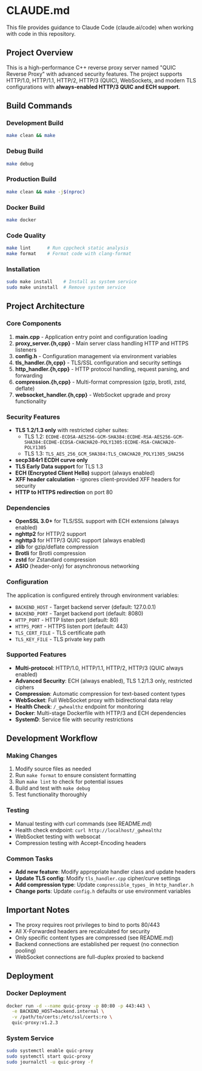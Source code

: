 # CLAUDE.md

This file provides guidance to Claude Code (claude.ai/code) when working with code in this repository.

## Project Overview

This is a high-performance C++ reverse proxy server named "QUIC Reverse Proxy" with advanced security features. The project supports HTTP/1.0, HTTP/1.1, HTTP/2, HTTP/3 (QUIC), WebSockets, and modern TLS configurations with **always-enabled HTTP/3 QUIC and ECH support**.

## Build Commands

### Development Build
```bash
make clean && make
```

### Debug Build
```bash
make debug
```

### Production Build
```bash
make clean && make -j$(nproc)
```

### Docker Build
```bash
make docker
```

### Code Quality
```bash
make lint      # Run cppcheck static analysis
make format    # Format code with clang-format
```

### Installation
```bash
sudo make install    # Install as system service
sudo make uninstall  # Remove system service
```

## Project Architecture

### Core Components

1. **main.cpp** - Application entry point and configuration loading
2. **proxy_server.{h,cpp}** - Main server class handling HTTP and HTTPS listeners
3. **config.h** - Configuration management via environment variables
4. **tls_handler.{h,cpp}** - TLS/SSL configuration and security settings
5. **http_handler.{h,cpp}** - HTTP protocol handling, request parsing, and forwarding
6. **compression.{h,cpp}** - Multi-format compression (gzip, brotli, zstd, deflate)
7. **websocket_handler.{h,cpp}** - WebSocket upgrade and proxy functionality

### Security Features

- **TLS 1.2/1.3 only** with restricted cipher suites:
  - TLS 1.2: `ECDHE-ECDSA-AES256-GCM-SHA384:ECDHE-RSA-AES256-GCM-SHA384:ECDHE-ECDSA-CHACHA20-POLY1305:ECDHE-RSA-CHACHA20-POLY1305`
  - TLS 1.3: `TLS_AES_256_GCM_SHA384:TLS_CHACHA20_POLY1305_SHA256`
- **secp384r1 ECDH curve only**
- **TLS Early Data support** for TLS 1.3
- **ECH (Encrypted Client Hello)** support (always enabled)
- **XFF header calculation** - ignores client-provided XFF headers for security
- **HTTP to HTTPS redirection** on port 80

### Dependencies

- **OpenSSL 3.0+** for TLS/SSL support with ECH extensions (always enabled)
- **nghttp2** for HTTP/2 support
- **nghttp3** for HTTP/3 QUIC support (always enabled)
- **zlib** for gzip/deflate compression
- **Brotli** for Brotli compression
- **zstd** for Zstandard compression
- **ASIO** (header-only) for asynchronous networking

### Configuration

The application is configured entirely through environment variables:
- `BACKEND_HOST` - Target backend server (default: 127.0.0.1)
- `BACKEND_PORT` - Target backend port (default: 8080)
- `HTTP_PORT` - HTTP listen port (default: 80)
- `HTTPS_PORT` - HTTPS listen port (default: 443)
- `TLS_CERT_FILE` - TLS certificate path
- `TLS_KEY_FILE` - TLS private key path

### Supported Features

- **Multi-protocol**: HTTP/1.0, HTTP/1.1, HTTP/2, HTTP/3 (QUIC always enabled)
- **Advanced Security**: ECH (always enabled), TLS 1.2/1.3 only, restricted ciphers
- **Compression**: Automatic compression for text-based content types  
- **WebSocket**: Full WebSocket proxy with bidirectional data relay
- **Health Check**: `/_gwhealthz` endpoint for monitoring
- **Docker**: Multi-stage Dockerfile with HTTP/3 and ECH dependencies
- **SystemD**: Service file with security restrictions

## Development Workflow

### Making Changes
1. Modify source files as needed
2. Run `make format` to ensure consistent formatting
3. Run `make lint` to check for potential issues
4. Build and test with `make debug`
5. Test functionality thoroughly

### Testing
- Manual testing with curl commands (see README.md)
- Health check endpoint: `curl http://localhost/_gwhealthz`
- WebSocket testing with websocat
- Compression testing with Accept-Encoding headers

### Common Tasks
- **Add new feature**: Modify appropriate handler class and update headers
- **Update TLS config**: Modify `tls_handler.cpp` cipher/curve settings
- **Add compression type**: Update `compressible_types_` in `http_handler.h`
- **Change ports**: Update `config.h` defaults or use environment variables

## Important Notes

- The proxy requires root privileges to bind to ports 80/443
- All X-Forwarded headers are recalculated for security
- Only specific content types are compressed (see README.md)
- Backend connections are established per request (no connection pooling)
- WebSocket connections are full-duplex proxied to backend

## Deployment

### Docker Deployment
```bash
docker run -d --name quic-proxy -p 80:80 -p 443:443 \
  -e BACKEND_HOST=backend.internal \
  -v /path/to/certs:/etc/ssl/certs:ro \
  quic-proxy:v1.2.3
```

### System Service
```bash
sudo systemctl enable quic-proxy
sudo systemctl start quic-proxy
sudo journalctl -u quic-proxy -f
```
